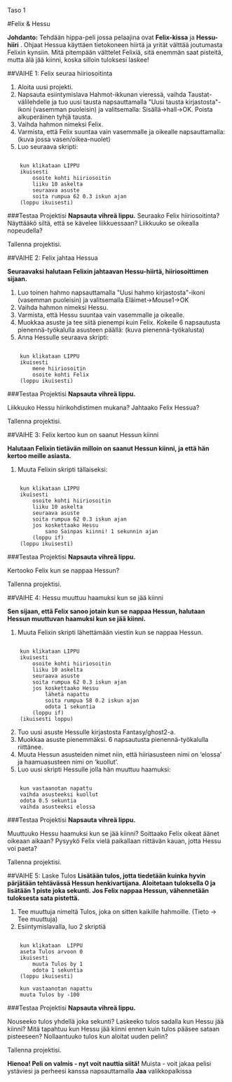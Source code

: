 Taso 1

#Felix & Hessu

__Johdanto:__
Tehdään hippa-peli jossa pelaajina ovat __Felix-kissa__ ja __Hessu-hiiri__ . Ohjaat Hessua käyttäen tietokoneen hiirtä ja yrität välttää joutumasta Felixin kynsiin. Mitä pitempään välttelet Felixiä, sitä enemmän saat pisteitä, mutta älä jää kiinni, koska silloin tuloksesi laskee!

##VAIHE 1: Felix seuraa hiiriosoitinta

1. Aloita uusi projekti.
2. Napsauta esiintymislava Hahmot-ikkunan vieressä, vaihda Taustat-välilehdelle ja tuo uusi tausta napsauttamalla "Uusi tausta kirjastosta"-ikoni (vasemman puoleisin) ja valitsemalla: Sisällä->hall->OK. Poista alkuperäinen tyhjä tausta.
3. Vaihda hahmon nimeksi Felix.
4. Varmista, että Felix suuntaa vain vasemmalle ja oikealle napsauttamalla: (kuva jossa vasen/oikea-nuolet)
5. Luo seuraava skripti:

```scratch

	kun klikataan LIPPU
	ikuisesti
		osoite kohti hiiriosoitin
		liiku 10 askelta
		seuraava asuste
		soita rumpua 62 0.3 iskun ajan
	(loppu ikuisesti)
```
		
###Testaa Projektisi
__Napsauta vihreä lippu.__
Seuraako Felix hiiriosoitinta?  Näyttääkö siltä, että se kävelee liikkuessaan?  Liikkuuko se oikealla nopeudella?

Tallenna projektisi.

##VAIHE 2: Felix jahtaa Hessua

__Seuraavaksi halutaan Felixin jahtaavan Hessu-hiirtä, hiiriosoittimen sijaan.__

1. Luo toinen hahmo napsauttamalla "Uusi hahmo kirjastosta"-ikoni (vasemman puoleisin) ja valitsemalla Eläimet->Mouse1->OK
2. Vaihda hahmon nimeksi Hessu.
3. Varmista, että Hessu suuntaa vain vasemmalle ja oikealle.
4. Muokkaa asuste ja tee siitä pienempi kuin Felix. Kokeile 6 napsautusta pienennä-työkalulla asusteen päällä: (kuva pienennä-työkalusta)
5. Anna Hessulle seuraava skripti:


```scratch
	
	kun klikataan LIPPU
	ikuisesti
		mene hiiriosoitin
		osoite kohti Felix
	(loppu ikuisesti)

```

###Testaa Projektisi
__Napsauta vihreä lippu.__

Liikkuuko Hessu hiirikohdistimen mukana?  Jahtaako Felix Hessua?

Tallenna projektisi.

##VAIHE 3: Felix kertoo kun on saanut Hessun kiinni

__Halutaan Felixin tietävän milloin on saanut Hessun kiinni, ja että hän kertoo meille asiasta.__


1. Muuta Felixin skripti tällaiseksi:

```scratch

	kun klikataan LIPPU
	ikuisesti
		osoite kohti hiiriosoitin
		liiku 10 askelta
		seuraava asuste
		soita rumpua 62 0.3 iskun ajan
		jos koskettaako Hessu
			sano Sainpas kiinni! 1 sekunnin ajan
		(loppu if)
	(loppu ikuisesti)
```

###Testaa Projektisi
__Napsauta vihreä lippu.__

Kertooko Felix kun se nappaa Hessun?

Tallenna projektisi.

##VAIHE 4: Hessu muuttuu haamuksi kun se jää kiinni

__Sen sijaan, että Felix sanoo jotain kun se nappaa Hessun, halutaan Hessun muuttuvan haamuksi kun se jää kiinni.__

1. Muuta Felixin skripti lähettämään viestin kun se nappaa Hessun.

```scratch
	
	kun klikataan LIPPU
	ikuisesti
		osoite kohti hiiriosoitin
		liiku 10 askelta
		seuraava asuste
		soita rumpua 62 0.3 iskun ajan
		jos koskettaako Hessu
			lähetä napattu
			soita rumpua 58 0.2 iskun ajan
			odota 1 sekuntia
		(loppu if)
	(ikuisesti loppu)

```

2. Tuo uusi asuste Hessulle kirjastosta Fantasy/ghost2-a.
3. Muokkaa asuste pienemmäksi. 6 napsautusta pienennä-työkalulla riittänee.
4. Muuta Hessun asusteiden nimet niin, että hiiriasusteen nimi on ‘elossa’ ja haamuasusteen nimi on ‘kuollut’.
5. Luo uusi skripti Hessulle jolla hän muuttuu haamuksi:

```scratch
	
	kun vastaanotan napattu
	vaihda asusteeksi kuollut
	odota 0.5 sekuntia
	vaihda asusteeksi elossa
```
	
###Testaa Projektisi
__Napsauta vihreä lippu.__

Muuttuuko Hessu haamuksi kun se jää kiinni?
Soittaako Felix oikeat äänet oikeaan aikaan?
Pysyykö Felix vielä paikallaan riittävän kauan, jotta Hessu voi paeta?

Tallenna projektisi.

##VAIHE 5: Laske Tulos
__Lisätään tulos, jotta tiedetään kuinka hyvin pärjätään tehtävässä Hessun henkivartijana.
Aloitetaan tuloksella 0 ja lisätään 1 piste joka sekunti.  Jos Felix nappaa Hessun, vähennetään tuloksesta sata pistettä.__

1. Tee muuttuja nimeltä Tulos, joka on sitten kaikille hahmoille. (Tieto -> Tee muuttuja)
2. Esiintymislavalla, luo 2 skriptiä

```scratch
	
	kun klikataan  LIPPU
	aseta Tulos arvoon 0
	ikuisesti
		muuta Tulos by 1
		odota 1 sekuntia
	(loppu ikuisesti)
	
	kun vastaanotan napattu
	muuta Tulos by -100
```
	
###Testaa Projektisi
__Napsauta vihreä lippu.__

Nouseeko tulos yhdellä joka sekunti?
Laskeeko tulos sadalla kun Hessu jää kiinni?
Mitä tapahtuu kun Hessu jää kiinni ennen kuin tulos pääsee sataan pisteeseen?
Nollaantuuko tulos kun aloitat uuden pelin?

Tallenna projektisi.

__Hienoa! Peli on valmis - nyt voit nauttia siitä!__
Muista - voit jakaa pelisi ystäviesi ja perheesi kanssa napsauttamalla __Jaa__ valikkopalkissa
